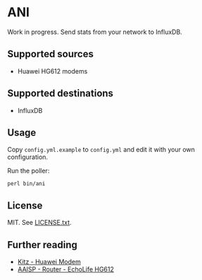 # ANI

Work in progress. Send stats from your network to InfluxDB.

## Supported sources

* Huawei HG612 modems

## Supported destinations

* InfluxDB

## Usage

Copy `config.yml.example` to `config.yml` and edit it with your own
configuration.

Run the poller:

```
perl bin/ani
```

## License

MIT. See [LICENSE.txt](/LICENSE.txt).

## Further reading

* [Kitz - Huawei Modem](https://kitz.co.uk/routers/openreach-modems.htm#Huawei_modem)
* [AAISP - Router - EchoLife HG612](https://support.aa.net.uk/Router_-_EchoLife_HG612)


